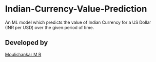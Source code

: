 # Indian-Currency-Value-Prediction

An ML model which predicts the value of Indian Currency for a US Dollar (INR per USD) over the given period of time.

## Developed by

[Moulishankar M R](https://github.com/Moulishankar10)
